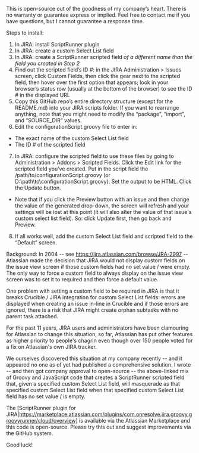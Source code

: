 This is open-source out of the goodness of my company’s heart.  There is no warranty or guarantee express or implied.  Feel free to contact me if you have questions, but I cannot guarantee a response time.

Steps to install:

1. In JIRA: install ScriptRunner plugin 
2. In JIRA: create a custom Select List field
3. In JIRA: create a ScriptRunner scripted field *of a different name than the field you created in Step 2*
4. Find out the scripted field’s ID #: in the JIRA Administration > Issues screen, click Custom Fields, then click the gear next to the scripted field, then hover over the first option that appears; look in your browser’s status row (usually at the bottom of the browser) to see the ID # in the displayed URL
5. Copy this GitHub repo’s entire directory structure (except for the README.md) into your JIRA scripts folder.  If you want to rearrange anything, note that you might need to modify the “package”, “import”, and “SOURCE_DIR” values.
6. Edit the configurationScript.groovy file to enter in:
  * The exact name of the custom Select List field
  * The ID # of the scripted field
7. In JIRA: configure the scripted field to use these files by going to Administration > Addons > Scripted Fields.  Click the Edit link for the scripted field you’ve created.  Put in the script field the /path/to/configurationScript.groovy (or D:\path\to\configurationScript.groovy).  Set the output to be HTML.  Click the Update button.
  * Note that if you click the Preview button with an issue and then change the value of the generated drop-down, the screen will refresh and your settings will be lost at this point (it will also alter the value of that issue's custom select list field).  So: click Update first, then go back and Preview.
8. If all works well, add the custom Select List field and scripted field to the “Default” screen.

Background:
In 2004 -- see https://jira.atlassian.com/browse/JRA-2997 -- Atlassian made the decision that JIRA would not display custom fields on the issue view screen if those custom fields had no set value / were empty. The only way to force a custom field to always display on the issue view screen was to set it to required and then force a default value.

One problem with setting a custom field to be required in JIRA is that it breaks Crucible / JIRA integration for custom Select List fields: errors are displayed when creating an issue in-line in Crucible and if those errors are ignored, there is a risk that JIRA might create orphan subtasks with no parent task attached.

For the past 11 years, JIRA users and administrators have been clamouring for Atlassian to change this situation; so far, Atlassian has put other features as higher priority to people's chagrin even though over 150 people voted for a fix on Atlassian's own JIRA tracker.

We ourselves discovered this situation at my company recently -- and it appeared no one as of yet had published a comprehensive solution. I wrote -- and then got company approval to open-source -- the above-linked mix of Groovy and JavaScript code that creates a ScriptRunner scripted field that, given a specified custom Select List field, will masquerade as that specified custom Select List field when that specified custom Select List field has no set value / is empty.

The [ScriptRunner plugin for JIRA|https://marketplace.atlassian.com/plugins/com.onresolve.jira.groovy.groovyrunner/cloud/overview] is available via the Atlassian Marketplace and this code is open-source. Please try this out and suggest improvements via the GitHub system.

Good luck!

